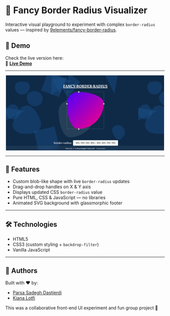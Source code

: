 # 🎨 Fancy Border Radius Visualizer

Interactive visual playground to experiment with complex `border-radius` values — inspired by [9elements/fancy-border-radius](https://9elements.github.io/fancy-border-radius/).

## 🚀 Demo

Check the live version here:  
🔗 **[Live Demo](https://parsadgh.github.io/fancy-border-radius/)**  


---

<div align="center">
  <img src="photo.jpg" alt="preview" width="500"/>
</div>

---

## 🧠 Features

- Custom blob-like shape with live `border-radius` updates  
- Drag-and-drop handles on X & Y axis  
- Displays updated CSS `border-radius` value  
- Pure HTML, CSS & JavaScript — no libraries  
- Animated SVG background with glassmorphic footer  

---

## 🛠️ Technologies

- HTML5  
- CSS3 (custom styling + `backdrop-filter`)  
- Vanilla JavaScript  

---

## 🤝 Authors

Built with ❤️ by:

- [Parsa Sadegh Dastjerdi](https://github.com/Parsadgh)  
- [Kiana Lotfi](https://github.com/keyelty-dev)

This was a collaborative front-end UI experiment and fun group project 🎯


